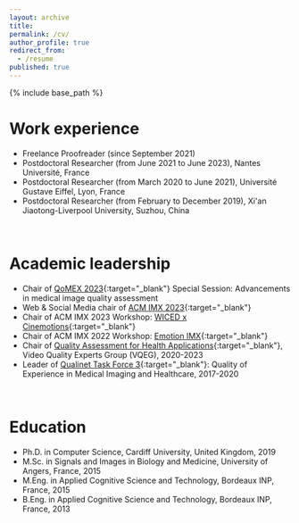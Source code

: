 ```yaml
---
layout: archive
title:
permalink: /cv/
author_profile: true
redirect_from:
  - /resume
published: true
---
```

{% include base_path %}


Work experience
======
* Freelance Proofreader (since September 2021)
* Postdoctoral Researcher (from June 2021 to June 2023), Nantes Université, France
* Postdoctoral Researcher (from March 2020 to June 2021), Université Gustave Eiffel, Lyon, France
* Postdoctoral Researcher (from February to December 2019), Xi'an Jiaotong-Liverpool University, Suzhou, China 
<br />

Academic leadership
======
* Chair of [QoMEX 2023](https://sites.google.com/view/qomex2023/paper-submission/accepted-special-sessions/ss1){:target="_blank"} Special Session: Advancements in medical image quality assessment
* Web & Social Media chair of [ACM IMX 2023](https://imx.acm.org/2023/){:target="_blank"}
* Chair of ACM IMX 2023 Workshop: [WICED x Cinemotions](https://project.inria.fr/wicedxcinemotions2023/){:target="_blank"}
* Chair of ACM IMX 2022 Workshop: [Emotion IMX](https://emotionimx.ls2n.fr/){:target="_blank"}
* Chair of [Quality Assessment for Health Applications](https://www.its.bldrdoc.gov/vqeg/projects/quality-assessment-for-health-applications-qah.aspx){:target="_blank"}, Video Quality Experts Group (VQEG), 2020-2023
* Leader of [Qualinet Task Force 3](http://www.qualinet.eu/index.php?option=com_content&view=article&id=46&Itemid=53){:target="_blank"}: Quality of Experience in Medical Imaging and Healthcare, 2017-2020
<br />

Education
======
* Ph.D. in Computer Science, Cardiff University, United Kingdom, 2019
* M.Sc. in Signals and Images in Biology and Medicine, University of Angers, France, 2015
* M.Eng. in Applied Cognitive Science and Technology, Bordeaux INP, France, 2015
* B.Eng. in Applied Cognitive Science and Technology, Bordeaux INP, France, 2013
